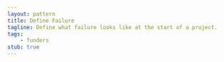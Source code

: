 ```yaml
---
layout: pattern
title: Define Failure
tagline: Define what failure looks like at the start of a project.
tags:
    - funders
stub: true
---
```

